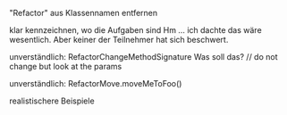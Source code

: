 "Refactor" aus Klassennamen entfernen

klar kennzeichnen, wo die Aufgaben sind
    Hm … ich dachte das wäre wesentlich. Aber keiner der Teilnehmer hat sich beschwert.

unverständlich: RefactorChangeMethodSignature
    Was soll das? // do not change but look at the params

unverständlich: RefactorMove.moveMeToFoo()

realistischere Beispiele

